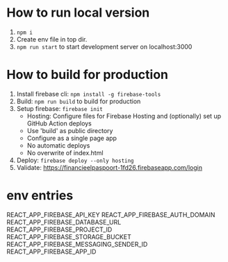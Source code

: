 # How to run local version

1. ```npm i```
2. Create env file in top dir.
3. ```npm run start``` to start development server on localhost:3000


# How to build for production

1. Install firebase cli: ```npm install -g firebase-tools```
2. Build: ```npm run build``` to build for production
3. Setup firebase: ```firebase init```
    - Hosting: Configure files for Firebase Hosting and (optionally) set up GitHub Action deploys
    - Use 'build' as public directory
    - Configure as a single page app
    - No automatic deploys
    - No overwrite of index.html
4. Deploy: ```firebase deploy --only hosting```
5. Validate: https://financieelpaspoort-1fd26.firebaseapp.com/login


# env entries
REACT_APP_FIREBASE_API_KEY
REACT_APP_FIREBASE_AUTH_DOMAIN
REACT_APP_FIREBASE_DATABASE_URL
REACT_APP_FIREBASE_PROJECT_ID
REACT_APP_FIREBASE_STORAGE_BUCKET
REACT_APP_FIREBASE_MESSAGING_SENDER_ID
REACT_APP_FIREBASE_APP_ID